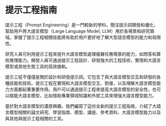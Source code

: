 # 提示工程指南

提示工程（Prompt Engineering）是一門較新的學科，關注提示詞開發和優化，幫助用戶將大語言模型（Large Language Model, LLM）用於各場景和研究領域。掌握了提示工程相關技能將有助於用戶更好地了解大型語言模型的能力和局限性。

研究人員可利用提示工程來提升大語言模型處理複雜任務場景的能力，如問答和算術推理能力。開發人員可通過提示工程設計、研發強大的工程技術，實現和大語言模型或其他生態工具的高效接軌。

提示工程不僅僅是關於設計和研發提示詞。它包含了與大語言模型交互和研發的各種技能和技術。提示工程在實現和大語言模型交互、對接，以及理解大語言模型能力方面都起著重要作用。用戶可以通過提示工程來提高大語言模型的安全性，也可以賦能大語言模型，比如借助專業領域知識和外部工具來增強大語言模型能力。

基於對大語言模型的濃厚興趣，我們編寫了這份全新的提示工程指南，介紹了大語言模型相關的論文研究、學習指南、模型、講座、參考資料、大語言模型能力以及與其他與提示工程相關的工具。